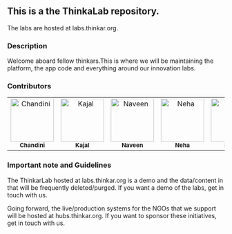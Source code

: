 ## This is a the ThinkaLab repository. 
The labs are hosted at labs.thinkar.org.

### Description

Welcome aboard fellow thinkars.This is where we will be maintaining the platform, the app code and everything around our innovation labs.

### Contributors

<table>
  <tbody>
    <tr>
      <td align="center" valign="top" width="14.28%">
          <img src="https://avatars.githubusercontent.com/u/91885473?v=4" width="100px;" alt="Chandini"/>
          <br /><sub><b>Chandini</b></sub>  
       </td>
      <td align="center" valign="top" width="14.28%">
          <img src="https://avatars.githubusercontent.com/u/101445279?v=4" width="100px;" alt="Kajal"/>
          <br /><sub><b>Kajal</b></sub>  
       </td>
      <td align="center" valign="top" width="14.28%">
          <img src="https://avatars.githubusercontent.com/u/124654969?v=4" width="100px;" alt="Naveen"/>
          <br /><sub><b>Naveen</b></sub>  
       </td>
      <td align="center" valign="top" width="14.28%">
          <img src="https://avatars.githubusercontent.com/u/96856900?v=4" width="100px;" alt="Neha"/>
          <br /><sub><b>Neha</b></sub>  
       </td>
      <td align="center" valign="top" width="14.28%">
          <img src="https://avatars.githubusercontent.com/u/84845068?v=4" width="100px;" alt="Preeti"/>
          <br /><sub><b>Preeti</b></sub>  
       </td>
      <td align="center" valign="top" width="14.28%">
          <img src="https://avatars.githubusercontent.com/u/84378775?v=4" width="100px;" alt="Subhashree"/>
          <br /><sub><b>Subhashree</b></sub>  
       </td>
      <td align="center" valign="top" width="14.28%">
          <img src="https://avatars.githubusercontent.com/u/106022280?v=4" width="100px;" alt="Swati"/>
          <br /><sub><b>Swati</b></sub>  
       </td>
    </tr>    
  </tbody>
</table>

### Important note and Guidelines

The ThinkarLab hosted at labs.thinkar.org is a demo and the data/content in that will be frequently deleted/purged. If you want a demo of the labs, get in touch with us.

Going forward, the live/production systems for the NGOs that we support will be hosted at hubs.thinkar.org. If you want to sponsor these initiatives, get in touch with us.

